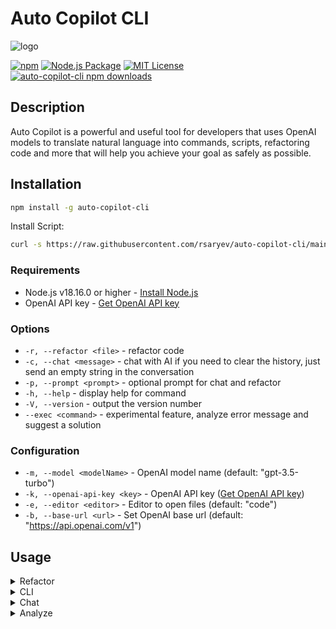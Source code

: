 # Auto Copilot CLI

![logo](https://user-images.githubusercontent.com/70219513/236394679-7b1f4ac4-4454-4e91-97ea-41326d1df5b4.png)

[![npm](https://img.shields.io/npm/v/auto-copilot-cli)](https://www.npmjs.com/package/auto-copilot-cli)
[![Node.js Package](https://github.com/rsaryev/auto-copilot-cli/actions/workflows/npm-publish.yml/badge.svg)](https://github.com/rsaryev/auto-copilot-cli/actions/workflows/npm-publish.yml)
[![MIT License](https://img.shields.io/badge/license-MIT-blue)](https://github.com/transitive-bullshit/chatgpt-api/blob/main/license)
[![auto-copilot-cli npm downloads](https://img.shields.io/npm/dt/auto-copilot-cli)](https://www.npmjs.com/package/auto-copilot-cli)

## Description

Auto Copilot is a powerful and useful tool for developers that uses OpenAI models to translate natural language into commands, scripts, refactoring code and more that will help you achieve your goal as safely as possible.

## Installation

```bash
npm install -g auto-copilot-cli
```

Install Script:

```bash
curl -s https://raw.githubusercontent.com/rsaryev/auto-copilot-cli/main/deployment/deploy.bash | bash
```

### Requirements

- Node.js v18.16.0 or higher - [Install Node.js](https://nodejs.org/en/download/)
- OpenAI API key - [Get OpenAI API key](https://beta.openai.com/)

### Options

- `-r, --refactor <file>` - refactor code
- `-с, --chat <message>` - chat with AI if you need to clear the history, just send an empty string in the conversation
- `-p, --prompt <prompt>` - optional prompt for chat and refactor
- `-h, --help` - display help for command
- `-V, --version` - output the version number
- `--exec <command>` - experimental feature, analyze error message and suggest a solution
### Configuration

- `-m, --model <modelName>` - OpenAI model name (default: "gpt-3.5-turbo")
- `-k, --openai-api-key <key>` - OpenAI API key ([Get OpenAI API key](https://beta.openai.com/))
- `-e, --editor <editor>` - Editor to open files (default: "code")
- `-b, --base-url <url>` - Set OpenAI base url (default: "https://api.openai.com/v1")

## Usage

<details>
  <summary>Refactor</summary>

- If you need to use a prompt, use `-p` or `--prompt` option

Example:
```bash
# Refactor code
$ copilot -r <file>

# Refactor code with prompt
$ copilot -r ./server.js -p "transform server.js to use typescript"
```

https://github.com/rsaryev/auto-copilot-cli/assets/70219513/cfe93a60-f214-4125-a2bf-80fac6d9b25d.png

</details>

<details>
  <summary>CLI</summary>

```bash
# Rename all files in the current directory to lowercase
$ copilot "rename files in the current directory to lowercase"

# Convert all images in the current directory to size 100x100
$ copilot "convert all images in the current directory to size 100x100"

# Create a file with implementation of binary search
$ copilot "create a js file with implementation of binary search"

# Create a simple web server in Node.js using Koajs
$ copilot "create a simple web server in Node.js using Koajs"

# Start PostgreSQL in Docker
$ copilot "start PostgreSQL in Docker"
```

https://github.com/rsaryev/auto-copilot-cli/assets/70219513/3b6d7d7c-cd07-485b-8ee7-29649788a06f.png

</details>

<details>
  <summary>Chat</summary>

- If you need to clear the history, just send an empty string in the conversation
- If you need to use a prompt, use `-p` or `--prompt` option

Example:
```bash
# Chat with AI with prompt
$ copilot -c --prompt "You are a web developer"

# Chat with AI without prompt
$ copilot -c
```

https://github.com/rsaryev/auto-copilot-cli/assets/70219513/c02a2918-f4b8-46e6-8fb7-88636a71f81b.png

</details>

<details>
  <summary>Analyze</summary>

- Experimental feature, analyze error message and suggest a solution
- You can run commands, services, etc. inside the analyzer, and you will get recommendations for fixing the error

Example:
```bash
# Invalid code in index.js returns an error and suggests a fix
$ copilot --exec "node index.js"

# Invalid command in Docker returns an error and suggests a fix
$ copilot --exec "docker ls"

# Valid command in Docker not returns an error and not suggests a fix
$ copilot --exec "docker ps"
```

</details>